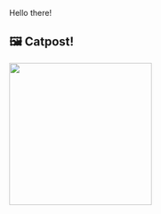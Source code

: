 Hello there!



## 🖼️ Catpost!

<sub>
    <img src="https://cdn2.thecatapi.com/images/eho.jpg" height="256">
</sub>

